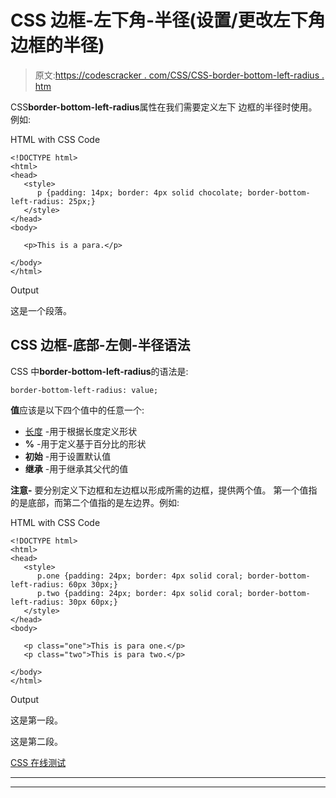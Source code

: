 # CSS 边框-左下角-半径(设置/更改左下角边框的半径)

> 原文:[https://codescracker . com/CSS/CSS-border-bottom-left-radius . htm](https://codescracker.com/css/css-border-bottom-left-radius.htm)

CSS**border-bottom-left-radius**属性在我们需要定义左下 边框的半径时使用。例如:

HTML with CSS Code

```
<!DOCTYPE html>
<html>
<head>
   <style>
      p {padding: 14px; border: 4px solid chocolate; border-bottom-left-radius: 25px;}
   </style>
</head>
<body>

   <p>This is a para.</p>

</body>
</html>
```

Output

这是一个段落。

## CSS 边框-底部-左侧-半径语法

CSS 中**border-bottom-left-radius**的语法是:

```
border-bottom-left-radius: value;
```

**值**应该是以下四个值中的任意一个:

*   [长度](/css/css-length-units.htm) -用于根据长度定义形状
*   **%** -用于定义基于百分比的形状
*   **初始** -用于设置默认值
*   **继承** -用于继承其父代的值

**注意-** 要分别定义下边框和左边框以形成所需的边框，提供两个值。 第一个值指的是底部，而第二个值指的是左边界。例如:

HTML with CSS Code

```
<!DOCTYPE html>
<html>
<head>
   <style>
      p.one {padding: 24px; border: 4px solid coral; border-bottom-left-radius: 60px 30px;}
      p.two {padding: 24px; border: 4px solid coral; border-bottom-left-radius: 30px 60px;}
   </style>
</head>
<body>

   <p class="one">This is para one.</p>
   <p class="two">This is para two.</p>

</body>
</html>
```

Output

这是第一段。

这是第二段。

[CSS 在线测试](/exam/showtest.php?subid=5)

* * *

* * *
